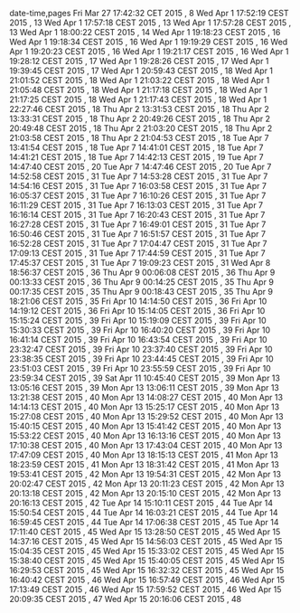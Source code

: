 date-time,pages
Fri Mar 27 17:42:32 CET 2015 , 8
Wed Apr 1 17:52:19 CEST 2015 , 13
Wed Apr 1 17:57:18 CEST 2015 , 13
Wed Apr 1 17:57:28 CEST 2015 , 13
Wed Apr 1 18:00:22 CEST 2015 , 14
Wed Apr 1 19:18:23 CEST 2015 , 16
Wed Apr 1 19:18:34 CEST 2015 , 16
Wed Apr 1 19:19:29 CEST 2015 , 16
Wed Apr 1 19:20:23 CEST 2015 , 16
Wed Apr 1 19:21:17 CEST 2015 , 16
Wed Apr 1 19:28:12 CEST 2015 , 17
Wed Apr 1 19:28:26 CEST 2015 , 17
Wed Apr 1 19:39:45 CEST 2015 , 17
Wed Apr 1 20:59:43 CEST 2015 , 18
Wed Apr 1 21:01:52 CEST 2015 , 18
Wed Apr 1 21:03:22 CEST 2015 , 18
Wed Apr 1 21:05:48 CEST 2015 , 18
Wed Apr 1 21:17:18 CEST 2015 , 18
Wed Apr 1 21:17:25 CEST 2015 , 18
Wed Apr 1 21:17:43 CEST 2015 , 18
Wed Apr 1 22:27:46 CEST 2015 , 18
Thu Apr 2 13:31:53 CEST 2015 , 18
Thu Apr 2 13:33:31 CEST 2015 , 18
Thu Apr 2 20:49:26 CEST 2015 , 18
Thu Apr 2 20:49:48 CEST 2015 , 18
Thu Apr 2 21:03:20 CEST 2015 , 18
Thu Apr 2 21:03:58 CEST 2015 , 18
Thu Apr 2 21:04:53 CEST 2015 , 18
Tue Apr 7 13:41:54 CEST 2015 , 18
Tue Apr 7 14:41:01 CEST 2015 , 18
Tue Apr 7 14:41:21 CEST 2015 , 18
Tue Apr 7 14:42:13 CEST 2015 , 19
Tue Apr 7 14:47:40 CEST 2015 , 20
Tue Apr 7 14:47:46 CEST 2015 , 20
Tue Apr 7 14:52:58 CEST 2015 , 31
Tue Apr 7 14:53:28 CEST 2015 , 31
Tue Apr 7 14:54:16 CEST 2015 , 31
Tue Apr 7 16:03:58 CEST 2015 , 31
Tue Apr 7 16:05:37 CEST 2015 , 31
Tue Apr 7 16:10:26 CEST 2015 , 31
Tue Apr 7 16:11:29 CEST 2015 , 31
Tue Apr 7 16:13:03 CEST 2015 , 31
Tue Apr 7 16:16:14 CEST 2015 , 31
Tue Apr 7 16:20:43 CEST 2015 , 31
Tue Apr 7 16:27:28 CEST 2015 , 31
Tue Apr 7 16:49:01 CEST 2015 , 31
Tue Apr 7 16:50:46 CEST 2015 , 31
Tue Apr 7 16:51:57 CEST 2015 , 31
Tue Apr 7 16:52:28 CEST 2015 , 31
Tue Apr 7 17:04:47 CEST 2015 , 31
Tue Apr 7 17:09:13 CEST 2015 , 31
Tue Apr 7 17:44:59 CEST 2015 , 31
Tue Apr 7 17:45:37 CEST 2015 , 31
Tue Apr 7 19:09:23 CEST 2015 , 31
Wed Apr 8 18:56:37 CEST 2015 , 36
Thu Apr 9 00:06:08 CEST 2015 , 36
Thu Apr 9 00:13:33 CEST 2015 , 36
Thu Apr 9 00:14:25 CEST 2015 , 35
Thu Apr 9 00:17:35 CEST 2015 , 35
Thu Apr 9 00:18:43 CEST 2015 , 35
Thu Apr 9 18:21:06 CEST 2015 , 35
Fri Apr 10 14:14:50 CEST 2015 , 36
Fri Apr 10 14:19:12 CEST 2015 , 36
Fri Apr 10 15:14:05 CEST 2015 , 36
Fri Apr 10 15:15:24 CEST 2015 , 39
Fri Apr 10 15:19:09 CEST 2015 , 39
Fri Apr 10 15:30:33 CEST 2015 , 39
Fri Apr 10 16:40:20 CEST 2015 , 39
Fri Apr 10 16:41:14 CEST 2015 , 39
Fri Apr 10 16:43:54 CEST 2015 , 39
Fri Apr 10 23:32:47 CEST 2015 , 39
Fri Apr 10 23:37:40 CEST 2015 , 39
Fri Apr 10 23:38:35 CEST 2015 , 39
Fri Apr 10 23:44:45 CEST 2015 , 39
Fri Apr 10 23:51:03 CEST 2015 , 39
Fri Apr 10 23:55:59 CEST 2015 , 39
Fri Apr 10 23:59:34 CEST 2015 , 39
Sat Apr 11 10:45:40 CEST 2015 , 39
Mon Apr 13 13:05:16 CEST 2015 , 39
Mon Apr 13 13:06:11 CEST 2015 , 39
Mon Apr 13 13:21:38 CEST 2015 , 40
Mon Apr 13 14:08:27 CEST 2015 , 40
Mon Apr 13 14:14:13 CEST 2015 , 40
Mon Apr 13 15:25:17 CEST 2015 , 40
Mon Apr 13 15:27:08 CEST 2015 , 40
Mon Apr 13 15:29:52 CEST 2015 , 40
Mon Apr 13 15:40:15 CEST 2015 , 40
Mon Apr 13 15:41:42 CEST 2015 , 40
Mon Apr 13 15:53:22 CEST 2015 , 40
Mon Apr 13 16:13:16 CEST 2015 , 40
Mon Apr 13 17:10:38 CEST 2015 , 40
Mon Apr 13 17:43:04 CEST 2015 , 40
Mon Apr 13 17:47:09 CEST 2015 , 40
Mon Apr 13 18:15:13 CEST 2015 , 41
Mon Apr 13 18:23:59 CEST 2015 , 41
Mon Apr 13 18:31:42 CEST 2015 , 41
Mon Apr 13 19:53:41 CEST 2015 , 42
Mon Apr 13 19:54:31 CEST 2015 , 42
Mon Apr 13 20:02:47 CEST 2015 , 42
Mon Apr 13 20:11:23 CEST 2015 , 42
Mon Apr 13 20:13:18 CEST 2015 , 42
Mon Apr 13 20:15:10 CEST 2015 , 42
Mon Apr 13 20:16:13 CEST 2015 , 42
Tue Apr 14 15:10:11 CEST 2015 , 44
Tue Apr 14 15:50:54 CEST 2015 , 44
Tue Apr 14 16:03:21 CEST 2015 , 44
Tue Apr 14 16:59:45 CEST 2015 , 44
Tue Apr 14 17:06:38 CEST 2015 , 45
Tue Apr 14 17:11:40 CEST 2015 , 45
Wed Apr 15 13:28:50 CEST 2015 , 45
Wed Apr 15 14:37:16 CEST 2015 , 45
Wed Apr 15 14:56:03 CEST 2015 , 45
Wed Apr 15 15:04:35 CEST 2015 , 45
Wed Apr 15 15:33:02 CEST 2015 , 45
Wed Apr 15 15:38:40 CEST 2015 , 45
Wed Apr 15 15:40:05 CEST 2015 , 45
Wed Apr 15 16:29:53 CEST 2015 , 45
Wed Apr 15 16:32:32 CEST 2015 , 45
Wed Apr 15 16:40:42 CEST 2015 , 46
Wed Apr 15 16:57:49 CEST 2015 , 46
Wed Apr 15 17:13:49 CEST 2015 , 46
Wed Apr 15 17:59:52 CEST 2015 , 46
Wed Apr 15 20:09:35 CEST 2015 , 47
Wed Apr 15 20:16:06 CEST 2015 , 48
